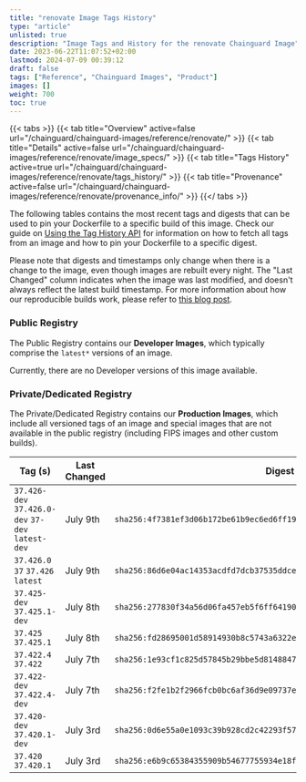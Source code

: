 ```yaml
---
title: "renovate Image Tags History"
type: "article"
unlisted: true
description: "Image Tags and History for the renovate Chainguard Image"
date: 2023-06-22T11:07:52+02:00
lastmod: 2024-07-09 00:39:12
draft: false
tags: ["Reference", "Chainguard Images", "Product"]
images: []
weight: 700
toc: true
---
```


{{< tabs >}}
{{< tab title="Overview" active=false url="/chainguard/chainguard-images/reference/renovate/" >}}
{{< tab title="Details" active=false url="/chainguard/chainguard-images/reference/renovate/image_specs/" >}}
{{< tab title="Tags History" active=true url="/chainguard/chainguard-images/reference/renovate/tags_history/" >}}
{{< tab title="Provenance" active=false url="/chainguard/chainguard-images/reference/renovate/provenance_info/" >}}
{{</ tabs >}}

The following tables contains the most recent tags and digests that can be used to pin your Dockerfile to a specific build of this image. Check our guide on [Using the Tag History API](/chainguard/chainguard-images/using-the-tag-history-api/) for information on how to fetch all tags from an image and how to pin your Dockerfile to a specific digest.

Please note that digests and timestamps only change when there is a change to the image, even though images are rebuilt every night. The "Last Changed" column indicates when the image was last modified, and doesn't always reflect the latest build timestamp. For more information about how our reproducible builds work, please refer to [this blog post](https://www.chainguard.dev/unchained/reproducing-chainguards-reproducible-image-builds).

### Public Registry
The Public Registry contains our **Developer Images**, which typically comprise the `latest*` versions of an image.

Currently, there are no Developer versions of this image available.

### Private/Dedicated Registry
The Private/Dedicated Registry contains our **Production Images**, which include all versioned tags of an image and special images that are not available in the public registry (including FIPS images and other custom builds).

| Tag (s)                                            | Last Changed | Digest                                                                    |
|----------------------------------------------------|--------------|---------------------------------------------------------------------------|
|  `37.426-dev` `37.426.0-dev` `37-dev` `latest-dev` | July 9th     | `sha256:4f7381ef3d06b172be61b9ec6ed6ff19b54151c81f54ddf6266da86306337d4d` |
|  `37.426.0` `37` `37.426` `latest`                 | July 9th     | `sha256:86d6e04ac14353acdfd7dcb37535ddce330ccead0e42e3d226b171a6bb4cde58` |
|  `37.425-dev` `37.425.1-dev`                       | July 8th     | `sha256:277830f34a56d06fa457eb5f6ff64190f6ba8989573cccd8862c89e4a7d55d4c` |
|  `37.425` `37.425.1`                               | July 8th     | `sha256:fd28695001d58914930b8c5743a6322ea57dd83a94b6701bfd7a2c564151abb0` |
|  `37.422.4` `37.422`                               | July 7th     | `sha256:1e93cf1c825d57845b29bbe5d8148847312cfa6a1dc76d82531930bf246445f2` |
|  `37.422-dev` `37.422.4-dev`                       | July 7th     | `sha256:f2fe1b2f2966fcb0bc6af36d9e09737e76c3a1fa1127528f66ad86fc25b1212e` |
|  `37.420-dev` `37.420.1-dev`                       | July 3rd     | `sha256:0d6e55a0e1093c39b928cd2c42293f57e466974c5d3d784178520972a8a62725` |
|  `37.420` `37.420.1`                               | July 3rd     | `sha256:e6b9c65384355909b54677755934e18f6016c2dd83b2a99eacc076d5accccf0f` |

